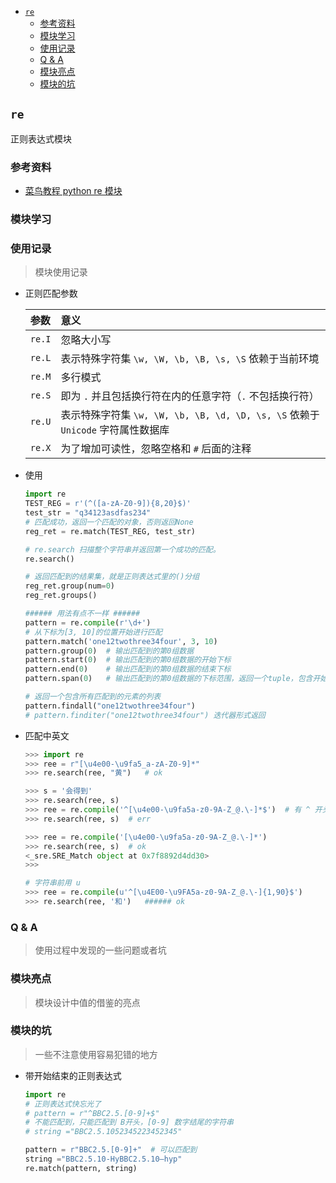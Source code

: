 - [`re`](#re)
  - [参考资料](#参考资料)
  - [模块学习](#模块学习)
  - [使用记录](#使用记录)
  - [Q & A](#q--a)
  - [模块亮点](#模块亮点)
  - [模块的坑](#模块的坑)

## `re`

正则表达式模块

### 参考资料

- [菜鸟教程 python re 模块](https://www.runoob.com/python/python-reg-expressions.html)

### 模块学习

### 使用记录

> 模块使用记录

- 正则匹配参数

  | 参数   | 意义                                                                            |
  | :----- | :------------------------------------------------------------------------------ |
  | `re.I` | 忽略大小写                                                                      |
  | `re.L` | 表示特殊字符集 `\w, \W, \b, \B, \s, \S` 依赖于当前环境                          |
  | `re.M` | 多行模式                                                                        |
  | `re.S` | 即为 `.` 并且包括换行符在内的任意字符（`.` 不包括换行符）                       |
  | `re.U` | 表示特殊字符集 `\w, \W, \b, \B, \d, \D, \s, \S` 依赖于 `Unicode` 字符属性数据库 |
  | `re.X` | 为了增加可读性，忽略空格和 `#` 后面的注释                                       |

- 使用

  ```py
  import re
  TEST_REG = r'(^([a-zA-Z0-9]){8,20}$)'
  test_str = "q34123asdfas234"
  # 匹配成功，返回一个匹配的对象，否则返回None
  reg_ret = re.match(TEST_REG, test_str)

  # re.search 扫描整个字符串并返回第一个成功的匹配。
  re.search()

  # 返回匹配到的结果集，就是正则表达式里的()分组
  reg_ret.group(num=0)
  reg_ret.groups()

  ###### 用法有点不一样 ######
  pattern = re.compile(r'\d+')
  # 从下标为[3, 10]的位置开始进行匹配
  pattern.match('one12twothree34four', 3, 10)
  pattern.group(0)  # 输出匹配到的第0组数据
  pattern.start(0)  # 输出匹配到的第0组数据的开始下标
  pattern.end(0)    # 输出匹配到的第0组数据的结束下标
  pattern.span(0)   # 输出匹配到的第0组数据的下标范围，返回一个tuple，包含开始和结束两个下标值

  # 返回一个包含所有匹配到的元素的列表
  pattern.findall("one12twothree34four")
  # pattern.finditer("one12twothree34four") 迭代器形式返回
  ```

- 匹配中英文

  ```py
  >>> import re
  >>> ree = r"[\u4e00-\u9fa5_a-zA-Z0-9]*"
  >>> re.search(ree, "黄")   # ok

  >>> s = '会得到'
  >>> re.search(ree, s)
  >>> ree = re.compile('^[\u4e00-\u9fa5a-z0-9A-Z_@.\-]*$')  # 有 ^ 开头 $ 结尾就不行
  >>> re.search(ree, s)  # err

  >>> ree = re.compile('[\u4e00-\u9fa5a-z0-9A-Z_@.\-]*')
  >>> re.search(ree, s)  # ok
  <_sre.SRE_Match object at 0x7f8892d4dd30>
  >>>

  # 字符串前用 u
  >>> ree = re.compile(u'^[\u4E00-\u9FA5a-z0-9A-Z_@.\-]{1,90}$')
  >>> re.search(ree, '和')   ###### ok

  ```

### Q & A

> 使用过程中发现的一些问题或者坑

### 模块亮点

> 模块设计中值的借鉴的亮点

### 模块的坑

> 一些不注意使用容易犯错的地方

- 带开始结束的正则表达式

  ```py
  import re
  # 正则表达式快忘光了
  # pattern = r"^BBC2.5.[0-9]+$"
  # 不能匹配到，只能匹配到 B开头，[0-9] 数字结尾的字符串
  # string ="BBC2.5.1052345223452345"

  pattern = r"BBC2.5.[0-9]+"  # 可以匹配到
  string ="BBC2.5.10-HyBBC2.5.10—hyp"
  re.match(pattern, string)
  ```
